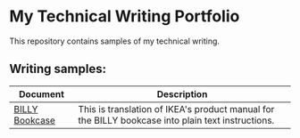 # My Technical Writing Portfolio

This repository contains samples of my technical writing. 

## Writing samples:
| Document | Description |
| -------- | ---------- |
| [BILLY Bookcase](https://github.com/martine-if/writing-samples/blob/main/BILLY/BILLY-bookcase.md) | This is translation of IKEA's product manual for the BILLY bookcase into plain text instructions. |
